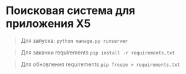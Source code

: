 # Поисковая система для приложения X5

> Для запуска: `python manage.py runserver`

> Для закачки requirements `pip install -r requirements.txt`

> Для обновления requirements `pip freeze > requirements.txt`